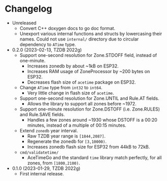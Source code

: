 # Changelog

* Unreleased
    * Convert C++ doxygen docs to go doc format.
    * Unexport various internal functions and structs by lowercasing their
      names. Could not use `internal/` directory due to circular dependency to
      `ATime` type.
* 0.2.0 (2023-02-13, TZDB 2022g)
    * Support one-second resolution for Zone.STDOFF field, instead of
      one-minute.
        * Increases zonedb by about ~1kB on ESP32.
        * Increases RAM usage of ZoneProcessor by ~200 bytes on ESP32.
        * Decreases flash size of `acetime` package on ESP32.
    * Change `ATime` type from `int32` to `int64`.
        * Very little change in flash size of `acetime`.
    * Support one-second resolution for Zone.UNTIL and Rule.AT fields.
        * Allows the library to support all zones before ~1972.
    * Support one-minute resolution for Zone.DSTOFF (i.e. Zone.RULES) and
      Rule.SAVE fields.
        * Handles a few zones around ~1930 whose DSTOFF is a 00:20 minutes,
          instead of a multiple of 00:15 minutes.
    * Extend `zonedb` year interval.
        * Raw TZDB year range is `[1844,2087]`.
        * Regenerate the zonedb for `[3,10000)`.
        * Increases zonedb flash size for ESP32 from 44kB to 72kB.
    * `cmd/validatetime/`
        * AceTimeGo and the standard `time` library match perfectly,
          for all zones, from `[1800,2100)`.
* 0.1.0 (2023-01-29, TZDB 2022g)
    * First internal release.
